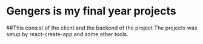 # Gengers is my final year projects
##This consist of the client and the backend of the project
The projects was setup by react-create-app and some other tools.
